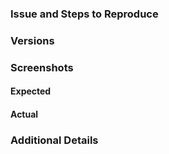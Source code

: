 ### Issue and Steps to Reproduce
<!-- Describe your issue and tell us how to reproduce it (include any useful information). -->

### Versions

### Screenshots

#### Expected

<!-- please explain what we should see -->

#### Actual

<!-- please explain what we should see -->

### Additional Details
